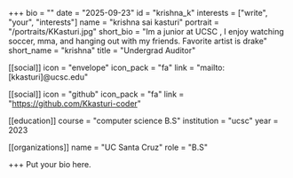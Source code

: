 +++
bio = ""
date = "2025-09-23"
id = "krishna_k"
interests = ["write", "your", "interests"]
name = "krishna sai kasturi"
portrait = "/portraits/KKasturi.jpg"
short_bio = "Im a junior at UCSC , I enjoy watching soccer, mma, and hanging out with my friends. Favorite artist is drake"
short_name = "krishna"
title = "Undergrad Auditor"

[[social]]
    icon = "envelope"
    icon_pack = "fa"
    link = "mailto:[kkasturi]@ucsc.edu"


[[social]]
    icon = "github"
    icon_pack = "fa"
    link = "https://github.com/Kkasturi-coder"

[[education]]
    course = "computer science B.S"
    institution = "ucsc"
    year = 2023
    
[[organizations]]
    name = "UC Santa Cruz"
    role = "B.S"




+++
Put your bio here.
